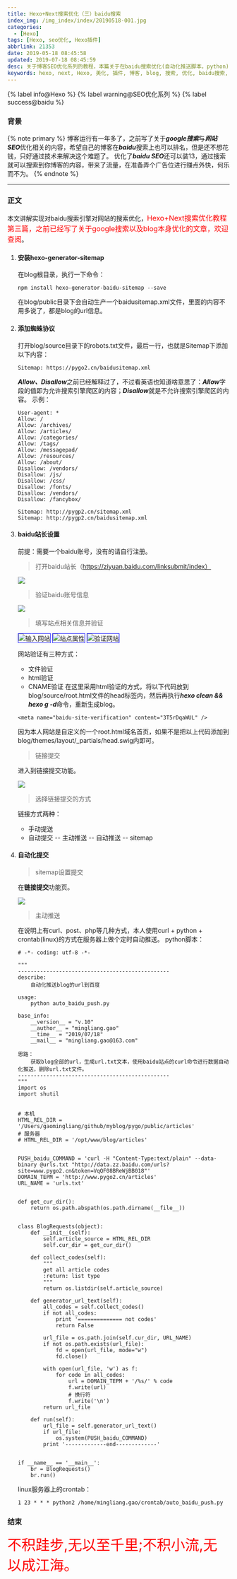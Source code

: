 ```yaml
---
title: Hexo+Next搜索优化（三）baidu搜索
index_img: /img_index/index/20190518-001.jpg
categories:
  - [Hexo]
tags: [Hexo, seo优化, Hexo插件]
abbrlink: 21353
date: 2019-05-18 08:45:58
updated: 2019-07-18 08:45:59
desc: 关于博客SEO优化系列的教程，本篇关于在baidu搜索优化(自动化推送脚本，python)
keywords: hexo, next, Hexo, 美化, 插件, 博客, blog, 搜索, 优化, baidu搜索, SEO
---
```


{% label info@Hexo %} {% label warning@SEO优化系列 %} {% label success@baidu %} 

### 背景
{% note primary %}
博客运行有一年多了，之前写了关于***google搜索***与***网站SEO***优化相关的内容，希望自己的博客在***baidu***搜索上也可以排名，但是还不想花钱，只好通过技术来解决这个难题了。
优化了***baidu SEO***还可以装13，通过搜索就可以搜索到你博客的内容，带来了流量，在准备弄个广告位进行赚点外快，何乐而不为。
{%  endnote %}


<!--more-->

<hr />


### 正文
本文讲解实现对baidu搜索引擎对网站的搜索优化，<font size="3" color="red">Hexo+Next搜索优化教程第三篇，之前已经写了关于google搜索以及blog本身优化的文章，欢迎查阅</font>。

1. #### 安装hexo-generator-sitemap

    在blog根目录，执行一下命令：
    ```
    npm install hexo-generator-baidu-sitemap --save
    ```
    在blog/public目录下会自动生产一个baidusitemap.xml文件，里面的内容不用多说了，都是blog的url信息。

2. #### 添加蜘蛛协议

    打开blog/source目录下的robots.txt文件，最后一行，也就是Sitemap下添加以下内容：
    ```
    Sitemap: https://pygo2.cn/baidusitemap.xml
    ```
    ***Allow、Disallow***之前已经解释过了，不过看英语也知道啥意思了：***Allow***字段的值即为允许搜索引擎爬区的内容；***Disallow***就是不允许搜索引擎爬区的内容。
    示例：
    ```
    User-agent: *
    Allow: /
    Allow: /archives/
    Allow: /articles/
    Allow: /categories/
    Allow: /tags/
    Allow: /messagepad/
    Allow: /resources/
    Allow: /about/
    Disallow: /vendors/
    Disallow: /js/
    Disallow: /css/
    Disallow: /fonts/
    Disallow: /vendors/
    Disallow: /fancybox/

    Sitemap: http://pygp2.cn/sitemap.xml
    Sitemap: http://pygp2.cn/baidusitemap.xml
    ```

3. #### baidu站长设置

    前提：需要一个baidu账号，没有的请自行注册。

    > 打开baidu站长（https://ziyuan.baidu.com/linksubmit/index）

    ![](baidu_zhandian.png)

    > 验证baidu账号信息

    ![](baidu_xinxi.png)

    > 填写站点相关信息并验证

    <img src="baidu_site_1.png" style="border:1.5px solid blue" alt="输入网站"/>

    <img src="baidu_site_2.png" style="border:1.5px solid blue" alt="站点属性"/>

    <img src="baidu_site_3.png" style="border:1.5px solid blue" alt="验证网站"/>

    网站验证有三种方式：

    - 文件验证
    - html验证
    - CNAME验证
    在这里采用html验证的方式，将以下代码放到blog/source/root.html文件的head标签内，然后再执行***hexo clean && hexo g -d***命令，重新生成blog。
    ```
    <meta name="baidu-site-verification" content="3T5rDqaWUL" />
    ```
    因为本人网站是自定义的一个root.html域名首页，如果不是把以上代码添加到blog/themes/layout/_partials/head.swig内即可。

    > 链接提交

    进入到链接提交功能。

    ![](baidu_link_commit.png)

    > 选择链接提交的方式

    链接方式两种：
    - 手动提送
    - 自动提交
        -- 主动推送
        -- 自动推送
        -- sitemap

4. #### 自动化提交

    > sitemap设置提交

    在**链接提交**功能页。

    ![](sitemap.png)

    > 主动推送

    在说明上有curl、post、php等几种方式，本人使用curl + python + crontab(linux)的方式在服务器上做个定时自动推送。
    python脚本：
    ```
    # -*- coding: utf-8 -*-
    
    """
    ------------------------------------------------
    describe:
        自动化推送blog的url到百度
    
    usage:
        python auto_baidu_push.py
    
    base_info:
        __version__ = "v.10"
        __author__ = "mingliang.gao"
        __time__ = "2019/07/18"
        __mail__ = "mingliang.gao@163.com"
    
    思路：
        获取blog全部的url，生成url.txt文本，使用baidu站点的curl命令进行数据自动化推送，删除url.txt文件。
    ------------------------------------------------
    """
    import os
    import shutil


    # 本机
    HTML_REL_DIR = '/Users/gaomingliang/github/myblog/pygo/public/articles'
    # 服务器
    # HTML_REL_DIR = '/opt/www/blog/articles'


    PUSH_baidu_COMMAND = 'curl -H "Content-Type:text/plain" --data-binary @urls.txt "http://data.zz.baidu.com/urls?site=www.pygo2.cn&token=VqQF08BReWjBB018"'
    DOMAIN_TEPM = 'http://www.pygo2.cn/articles'
    URL_NAME = 'urls.txt'


    def get_cur_dir():
        return os.path.abspath(os.path.dirname(__file__))


    class BlogRequests(object):
        def __init__(self):
            self.article_source = HTML_REL_DIR
            self.cur_dir = get_cur_dir()
    
        def collect_codes(self):
            """
            get all article codes
            :return: list type
            """
            return os.listdir(self.article_source)
    
        def generator_url_text(self):
            all_codes = self.collect_codes()
            if not all_codes:
                print '============== not codes'
                return False
    
            url_file = os.path.join(self.cur_dir, URL_NAME)
            if not os.path.exists(url_file):
                fd = open(url_file, mode="w")
                fd.close()
    
            with open(url_file, 'w') as f:
                for code in all_codes:
                    url = DOMAIN_TEPM + '/%s/' % code
                    f.write(url)
                    # 换行符
                    f.write('\n')
            return url_file
    
        def run(self):
            url_file = self.generator_url_text()
            if url_file:
                os.system(PUSH_baidu_COMMAND)
            print '-------------end-------------'


    if __name__ == '__main__':
        br = BlogRequests()
        br.run()
    ```
    linux服务器上的crontab：
    ```
    1 23 * * * python2 /home/mingliang.gao/crontab/auto_baidu_push.py
    ```


### 结束

<font size=6.5 color='red'>不积跬步,无以至千里;不积小流,无以成江海。</font>
